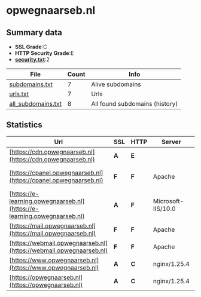 

# opwegnaarseb.nl
## Summary data


 - **SSL Grade**:C
 - **HTTP Security Grade**:E
 - **[security.txt](https://www.digitaleoverheid.nl/nieuws/standaard-security-txt-nu-verplicht-voor-overheid/)**:2


| File       | Count | Info |
|------------|-------|------|
|[subdomains.txt](/data/opwegnaarseb.nl/subdomains.txt)|7|Alive subdomains|
|[urls.txt](/data/opwegnaarseb.nl/urls.txt)|7|Urls|
|[all_subdomains.txt](/data/opwegnaarseb.nl/all_subdomains.txt)|8|All found subdomains (history)|


## Statistics


| Url | SSL | HTTP | Server | Cookie | HSTS | CORS | CTO | CSP | XFO | XXP | RP |FP| Tech |Title |
|--------|-------|-------|------|------|------|------|------|------|------|------|------|------|------|------|
|[https://cdn.opwegnaarseb.nl](https://cdn.opwegnaarseb.nl)| **A**| **E**|| | | | | | | | :white_check_mark: | |Azure Azure Front Door||
|[https://cpanel.opwegnaarseb.nl](https://cpanel.opwegnaarseb.nl)| **F**| **F**|Apache| | | | | | | | :white_check_mark: | |Apache HTTP Server cPanel|cPanel Login|
|[https://e-learning.opwegnaarseb.nl](https://e-learning.opwegnaarseb.nl)| **A**| **F**|Microsoft-IIS/10.0| | | | | | | | :white_check_mark: | |IIS:10.0 Windows Server|403 - Forbidden:...|
|[https://mail.opwegnaarseb.nl](https://mail.opwegnaarseb.nl)| **F**| **F**|Apache| | | | | | | | :white_check_mark: | |Apache HTTP Server|Index of /|
|[https://webmail.opwegnaarseb.nl](https://webmail.opwegnaarseb.nl)| **F**| **F**|Apache| | | | | | | | :white_check_mark: | |Apache HTTP Server|Webmail Login|
|[https://www.opwegnaarseb.nl](https://www.opwegnaarseb.nl)| **A**| **C**|nginx/1.25.4| |:white_check_mark: | | | | | | :white_check_mark: | |HSTS Nginx:1.25.4|SEB|
|[https://opwegnaarseb.nl](https://opwegnaarseb.nl)| **A**| **C**|nginx/1.25.4| |:white_check_mark: | | | | | | :white_check_mark: | |HSTS Nginx:1.25.4|SEB|

